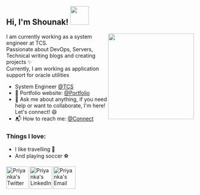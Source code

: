 <h2> Hi, I'm Shounak! <img src="https://media.giphy.com/media/v1.Y2lkPTc5MGI3NjExMWdjZmZjYTVna3JubDFyOGNzeTN1c3A4d3hqeGNrdGNkdnU1N2N6eSZlcD12MV9pbnRlcm5hbF9naWZfYnlfaWQmY3Q9cw/9LwSYQz5jGpOyYr163/giphy.gif" width="50"></h2>
<img align='right' src="https://media.giphy.com/media/v1.Y2lkPTc5MGI3NjExbnU4aTZzM2NtcGFyYmhkN3U5dndseGIzdmlmY2tmcmVzcmtxcWJwdSZlcD12MV9pbnRlcm5hbF9naWZfYnlfaWQmY3Q9cw/umjnO4NQzxViBH5eZR/giphy.gif" width="230">

I am currently working as a system engineer at TCS.<br>
Passionate about DevOps, Servers, Technical writing blogs and creating projects :sparkles: <br>
Currently, I am working as application support for oracle utilities <br>

- System Engineer [@TCS](https://www.tcs.com/)
- 🎯 Portfolio website: [@Portfolio](https://shounak-khulape-portfolio.vercel.app/)
- 💬 Ask me about anything, if you need help or want to collaborate, I'm here! Let's connect! :smile:
- 📬 How to reach me: [@Connect](https://forms.gle/AfWHFPu9inu2dMQs5)

### Things I love:
- I like travelling :train: 
- And playing soccer :soccer:

<a href="https://twitter.com/shounak_khulape">
  <img align="left" alt="Priyanka's Twitter" src="https://img.icons8.com/?size=512&id=119014&format=png" width="60" height="60"/>
</a>
<a href="https://in.linkedin.com/in/shounak-khulape-94143a15a">
  <img align="left" alt="Priyanka's LinkedIn" src="https://img.icons8.com/?size=512&id=118979&format=png" width="60" height="60"/>
</a>
<a href="mailto:shounakkhulape1998@gmail.com">
  <img align="left" alt="Priyanka's Email" src="https://img.icons8.com/?size=512&id=Ros6Kw5sh4Wx&format=png" width="60" height="60"/>
</a>

<!--
**Shounak-1998/Shounak-1998** is a ✨ _special_ ✨ repository because its `README.md` (this file) appears on your GitHub profile.

Here are some ideas to get you started:

- 🔭 I’m currently working on ...
- 🌱 I’m currently learning ...
- 👯 I’m looking to collaborate on ...
- 🤔 I’m looking for help with ...
- 💬 Ask me about ...
- 📫 How to reach me: ...
- 😄 Pronouns: ...
- ⚡ Fun fact: ...
-->
